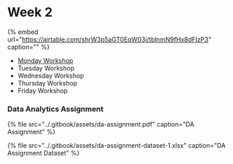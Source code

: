 # Week 2

{% embed url="https://airtable.com/shrW3p5aGT0EqW03j/tblnmN9fHx8dFIzP3" caption="" %}

* [Monday Workshop](https://drive.google.com/open?id=1LOyRtO8XmJ-FP-DAqccrv2FRK9nKqEB5)
* Tuesday Workshop
* Wednesday Workshop
* Thursday Workshop
* Friday Workshop

### Data Analytics Assignment

{% file src="../.gitbook/assets/da-assignment.pdf" caption="DA Assignment" %}

{% file src="../.gitbook/assets/da-assignment-dataset-1.xlsx" caption="DA Assignment Dataset" %}



